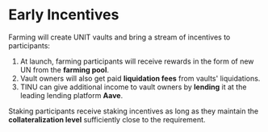 # Early Incentives

Farming will create UNIT vaults and bring a stream of incentives to participants:

1. At launch, farming participants will receive rewards in the form of new UN from the **farming pool**.&#x20;
2. Vault owners will also get paid **liquidation fees** from vaults' liquidations.&#x20;
3. TINU can give additional income to vault owners by **lending** it at the leading lending platform **Aave**.

Staking participants receive staking incentives as long as they maintain the **collateralization level** sufficiently close to the requirement.
